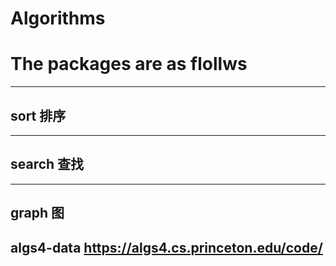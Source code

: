 # Algorithms
# The packages are as flollws
----------------------------------
## sort 排序
----------------------------------
## search 查找
----------------------------------
## graph 图


## algs4-data https://algs4.cs.princeton.edu/code/